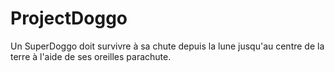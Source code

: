 # ProjectDoggo
Un SuperDoggo doit survivre à sa chute depuis la lune jusqu'au centre de la terre à l'aide de ses oreilles parachute.
